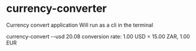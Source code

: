 # currency-converter
Currency convert application
Will run as a cli in the terminal

currency-convert --usd 20.08
conversion rate: 1.00 USD = 15.00 ZAR, 1.00 EUR
